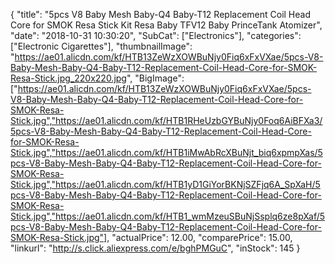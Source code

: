 {
	"title": "5pcs V8 Baby Mesh Baby-Q4 Baby-T12 Replacement Coil Head Core for SMOK Resa Stick Kit Resa Baby TFV12 Baby PrinceTank Atomizer",
	"date": "2018-10-31 10:30:20",
	"SubCat": ["Electronics"],
	"categories": ["Electronic Cigarettes"],
	"thumbnailImage": "https://ae01.alicdn.com/kf/HTB13ZeWzXOWBuNjy0Fiq6xFxVXae/5pcs-V8-Baby-Mesh-Baby-Q4-Baby-T12-Replacement-Coil-Head-Core-for-SMOK-Resa-Stick.jpg_220x220.jpg",
	"BigImage": ["https://ae01.alicdn.com/kf/HTB13ZeWzXOWBuNjy0Fiq6xFxVXae/5pcs-V8-Baby-Mesh-Baby-Q4-Baby-T12-Replacement-Coil-Head-Core-for-SMOK-Resa-Stick.jpg","https://ae01.alicdn.com/kf/HTB1RHeUzbGYBuNjy0Foq6AiBFXa3/5pcs-V8-Baby-Mesh-Baby-Q4-Baby-T12-Replacement-Coil-Head-Core-for-SMOK-Resa-Stick.jpg","https://ae01.alicdn.com/kf/HTB1iMwAbRcXBuNjt_biq6xpmpXas/5pcs-V8-Baby-Mesh-Baby-Q4-Baby-T12-Replacement-Coil-Head-Core-for-SMOK-Resa-Stick.jpg","https://ae01.alicdn.com/kf/HTB1yD1GiYorBKNjSZFjq6A_SpXaH/5pcs-V8-Baby-Mesh-Baby-Q4-Baby-T12-Replacement-Coil-Head-Core-for-SMOK-Resa-Stick.jpg","https://ae01.alicdn.com/kf/HTB1_wmMzeuSBuNjSsplq6ze8pXaf/5pcs-V8-Baby-Mesh-Baby-Q4-Baby-T12-Replacement-Coil-Head-Core-for-SMOK-Resa-Stick.jpg"],
	"actualPrice": 12.00,
	"comparePrice": 15.00,
	"linkurl": "http://s.click.aliexpress.com/e/bghPMGuC",
	"inStock": 145
}
